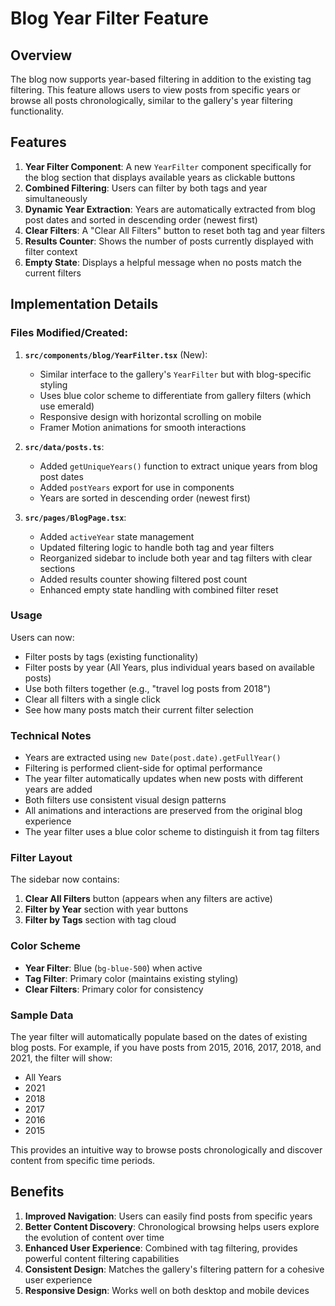 # Blog Year Filter Feature

## Overview

The blog now supports year-based filtering in addition to the existing tag filtering. This feature allows users to view posts from specific years or browse all posts chronologically, similar to the gallery's year filtering functionality.

## Features

1. **Year Filter Component**: A new `YearFilter` component specifically for the blog section that displays available years as clickable buttons
2. **Combined Filtering**: Users can filter by both tags and year simultaneously
3. **Dynamic Year Extraction**: Years are automatically extracted from blog post dates and sorted in descending order (newest first)
4. **Clear Filters**: A "Clear All Filters" button to reset both tag and year filters
5. **Results Counter**: Shows the number of posts currently displayed with filter context
6. **Empty State**: Displays a helpful message when no posts match the current filters

## Implementation Details

### Files Modified/Created:

1. **`src/components/blog/YearFilter.tsx`** (New):
   - Similar interface to the gallery's `YearFilter` but with blog-specific styling
   - Uses blue color scheme to differentiate from gallery filters (which use emerald)
   - Responsive design with horizontal scrolling on mobile
   - Framer Motion animations for smooth interactions

2. **`src/data/posts.ts`**:
   - Added `getUniqueYears()` function to extract unique years from blog post dates
   - Added `postYears` export for use in components
   - Years are sorted in descending order (newest first)

3. **`src/pages/BlogPage.tsx`**:
   - Added `activeYear` state management
   - Updated filtering logic to handle both tag and year filters
   - Reorganized sidebar to include both year and tag filters with clear sections
   - Added results counter showing filtered post count
   - Enhanced empty state handling with combined filter reset

### Usage

Users can now:
- Filter posts by tags (existing functionality)
- Filter posts by year (All Years, plus individual years based on available posts)
- Use both filters together (e.g., "travel log posts from 2018")
- Clear all filters with a single click
- See how many posts match their current filter selection

### Technical Notes

- Years are extracted using `new Date(post.date).getFullYear()`
- Filtering is performed client-side for optimal performance
- The year filter automatically updates when new posts with different years are added
- Both filters use consistent visual design patterns
- All animations and interactions are preserved from the original blog experience
- The year filter uses a blue color scheme to distinguish it from tag filters

### Filter Layout

The sidebar now contains:
1. **Clear All Filters** button (appears when any filters are active)
2. **Filter by Year** section with year buttons
3. **Filter by Tags** section with tag cloud

### Color Scheme

- **Year Filter**: Blue (`bg-blue-500`) when active
- **Tag Filter**: Primary color (maintains existing styling)
- **Clear Filters**: Primary color for consistency

### Sample Data

The year filter will automatically populate based on the dates of existing blog posts. For example, if you have posts from 2015, 2016, 2017, 2018, and 2021, the filter will show:
- All Years
- 2021
- 2018
- 2017
- 2016
- 2015

This provides an intuitive way to browse posts chronologically and discover content from specific time periods.

## Benefits

1. **Improved Navigation**: Users can easily find posts from specific years
2. **Better Content Discovery**: Chronological browsing helps users explore the evolution of content over time
3. **Enhanced User Experience**: Combined with tag filtering, provides powerful content filtering capabilities
4. **Consistent Design**: Matches the gallery's filtering pattern for a cohesive user experience
5. **Responsive Design**: Works well on both desktop and mobile devices 